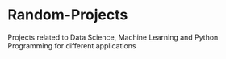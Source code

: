 # Random-Projects
Projects related to Data Science, Machine Learning and Python Programming for different applications
